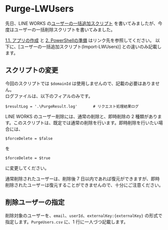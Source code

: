 # Purge-LWUsers

先日、LINE WORKS の[ユーザーの一括追加スクリプト](https://github.com/msato-3/Import-LWUsers) を書いてみましたが、今度はユーザーの一括削除スクリプトを書いてみました。

[1.1. アプリの作成](https://github.com/msato-3/Import-LWUsers/edit/msato-3-patch-1/README.md#11-%E3%82%A2%E3%83%97%E3%83%AA%E3%81%AE%E4%BD%9C%E6%88%90) と [2. PowerShellの準備](https://github.com/msato-3/Import-LWUsers/edit/msato-3-patch-1/README.md#%EF%BC%92-powershell-%E3%81%AE%E6%BA%96%E5%82%99) はリンク先を参照してください。
以下に、[ユーザーの一括追加スクリプト(Import-LWUsers)] との違いのみ記載します。


 ## スクリプトの変更
 今回のスクリプトでは `$domainId` は使用しませんので、記載の必要はありません。  
 ログファイルは、以下のフィアルのみです。
 ```
 $resultLog = '.\PurgeResult.log'       # リクエスト処理結果ログ
 ```
 
 
 LINE WORKS のユーザー削除には、通常の削除と、即時削除の 2 種類があります。このスクリプトは、既定では通常の削除を行います。即時削除を行いたい場合には、
 ```
 $forceDelete = $false
 ```
 を
 ```
 $forceDelete = $true
 ```
 に変更してください。

 通常削除されたユーザーは、削除後 7 日以内であれば復元ができますが、即時削除されたユーザーは復元することができませんので、十分にご注意ください。


  ## 削除ユーザーの指定
 削除対象のユーザーを、`email`、`userId`、`externalKey:{externalKey}` の形式で指定します。`PurgeUsers.csv` に、1 行に一人づつ記載します。
 
 
